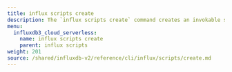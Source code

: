 ```yaml
---
title: influx scripts create
description: The `influx scripts create` command creates an invokable script in InfluxDB.
menu:
  influxdb3_cloud_serverless:
    name: influx scripts create
    parent: influx scripts
weight: 201
source: /shared/influxdb-v2/reference/cli/influx/scripts/create.md
---
```


<!-- The content of this file is at 
// SOURCE content/shared/influxdb-v2/reference/cli/influx/scripts/create.md-->
